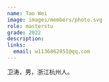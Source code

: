 ```yaml
---
name: Tao Wei
image: images/members/photo.svg
role: masterstu
grade: 2022
description: 
links:
  email: w1136862851@qq.com
---
```


卫涛，男，浙江杭州人。